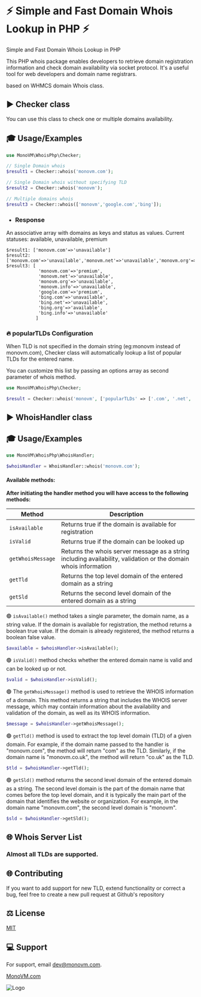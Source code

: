 # :zap: Simple and Fast Domain Whois Lookup in PHP :zap:

Simple and Fast Domain Whois Lookup in PHP

This PHP whois package enables developers to retrieve domain registration information and check domain availability via socket
protocol. It's a useful tool for web developers and domain name registrars.

based on WHMCS domain Whois class.


## :arrow_forward: Checker class

You can use this class to check one or multiple domains availability.

## :mortar_board: Usage/Examples

```PHP
use MonoVM\WhoisPhp\Checker;

// Single Domain whois
$result1 = Checker::whois('monovm.com');

// Single Domain whois without specifying TLD
$result2 = Checker::whois('monovm');

// Multiple domains whois
$result3 = Checker::whois(['monovm','google.com','bing']);
```

- ### Response

An associative array with domains as keys and status as values.
Current statuses: available, unavailable, premium

```code
$result1: ['monovm.com'=>'unavailable']
$result2: ['monovm.com'=>'unavailable','monovm.net'=>'unavailable','monovm.org'=>'unavailable','monovm.info'=>'unavailable']
$result3: [
            'monovm.com'=>'premium',
            'monovm.net'=>'unavailable',
            'monovm.org'=>'unavailable',
            'monovm.info'=>'unavailable',
            'google.com'=>'premium',
            'bing.com'=>'unavailable',
            'bing.net'=>'unavailable',
            'bing.org'=>'available',
            'bing.info'=>'unavailable'
           ]
```

### :fire: popularTLDs Configuration

When TLD is not specified in the domain string (eg:monovm instead of monovm.com), Checker class will automatically
lookup a list of popular TLDs for the entered name.

You can customize this list by passing an options array as second parameter of whois method.

```PHP
use MonoVM\WhoisPhp\Checker;

$result = Checker::whois('monovm', ['popularTLDs' => ['.com', '.net', '.org', '.info']]);
```



## :arrow_forward: WhoisHandler class

## :mortar_board: Usage/Examples

```PHP
use MonoVM\WhoisPhp\WhoisHandler;

$whoisHandler = WhoisHandler::whois('monovm.com');
```

#### Available methods:

**After initiating the handler method you will have access to the following methods:**

| Method        | Description                                                                                                      |
|---------------|------------------------------------------------------------------------------------------------------------------|
| `isAvailable` | Returns true if the domain is available for registration                                                         |
| `isValid`     | Returns true if the domain can be looked up                                                                      |
| `getWhoisMessage` | Returns the whois server message as a string including availability, validation or the domain whois information  |
| `getTld`      | Returns the top level domain of the entered domain as a string                                                   |
| `getSld`      | Returns the second level domain of the entered domain as a string                                                |

:green_circle: `isAvailable()` method takes a single parameter, the domain name, as a string value. If the domain is
available for registration, the method returns a boolean true value. If the domain is already registered, the method
returns a boolean false value.

```PHP
$available = $whoisHandler->isAvailable();
```

:green_circle: `isValid()` method checks whether the entered domain name is valid and can be looked up or not.

```PHP
$valid = $whoisHandler->isValid();
```

:green_circle: The `getWhoisMessage()` method is used to retrieve the WHOIS information of a domain. This method returns
a string that includes the WHOIS server message, which may contain information about the availability and validation of
the domain, as well as its WHOIS information.

```PHP
$message = $whoisHandler->getWhoisMessage();
```

:green_circle: `getTld()` method is used to extract the top level domain (TLD) of a given domain. For example, if the
domain name passed to the handler is "monovm.com", the method will return "com" as the TLD. Similarly, if the domain
name is "monovm.co.uk", the method will return "co.uk" as the TLD.

```PHP
$tld = $whoisHandler->getTld();
```

:green_circle: `getSld()` method returns the second level domain of the entered domain as a string. The second level
domain is the part of the domain name that comes before the top level domain, and it is typically the main part of the
domain that identifies the website or organization. For example, in the domain name "monovm.com", the second level
domain is "monovm".

```PHP
$sld = $whoisHandler->getSld();
```

## :globe_with_meridians: Whois Server List
### Almost all TLDs are supported.

## :globe_with_meridians: Contributing
If you want to add support for new TLD, extend functionality or correct a bug, feel free to create a new pull request at Github's repository

## :balance_scale: License

[MIT](https://choosealicense.com/licenses/mit/)

## :computer: Support

For support, email dev@monovm.com.

[MonoVM.com](https://monovm.com)

![Logo](https://monovm.com/site-assets/images/logo-monovm.svg)

